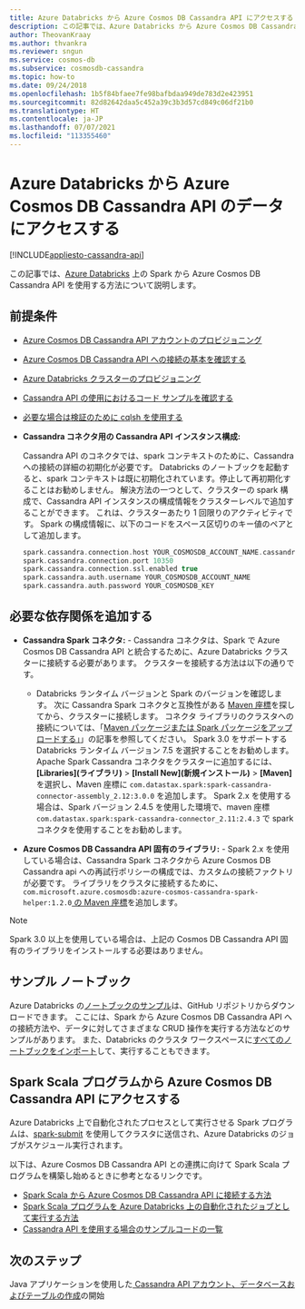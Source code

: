 ```yaml
---
title: Azure Databricks から Azure Cosmos DB Cassandra API にアクセスする
description: この記事では、Azure Databricks から Azure Cosmos DB Cassandra API を使用する方法について説明します。
author: TheovanKraay
ms.author: thvankra
ms.reviewer: sngun
ms.service: cosmos-db
ms.subservice: cosmosdb-cassandra
ms.topic: how-to
ms.date: 09/24/2018
ms.openlocfilehash: 1b5f84bfaee7fe98bafbdaa949de783d2e423951
ms.sourcegitcommit: 82d82642daa5c452a39c3b3d57cd849c06df21b0
ms.translationtype: HT
ms.contentlocale: ja-JP
ms.lasthandoff: 07/07/2021
ms.locfileid: "113355460"
---
```

# <a name="access-azure-cosmos-db-cassandra-api-data-from-azure-databricks"></a>Azure Databricks から Azure Cosmos DB Cassandra API のデータにアクセスする
[!INCLUDE[appliesto-cassandra-api](includes/appliesto-cassandra-api.md)]

この記事では、[Azure Databricks](/azure/databricks/scenarios/what-is-azure-databricks) 上の Spark から Azure Cosmos DB Cassandra API を使用する方法について説明します。

## <a name="prerequisites"></a>前提条件

* [Azure Cosmos DB Cassandra API アカウントのプロビジョニング](create-cassandra-dotnet.md#create-a-database-account)

* [Azure Cosmos DB Cassandra API への接続の基本を確認する](cassandra-spark-generic.md)

* [Azure Databricks クラスターのプロビジョニング](/azure/databricks/scenarios/quickstart-create-databricks-workspace-portal)

* [Cassandra API の使用におけるコード サンプルを確認する](cassandra-spark-generic.md#next-steps)

* [必要な場合は検証のために cqlsh を使用する](cassandra-spark-generic.md#connecting-to-azure-cosmos-db-cassandra-api-from-spark)

* **Cassandra コネクタ用の Cassandra API インスタンス構成:**

  Cassandra API のコネクタでは、spark コンテキストのために、Cassandra への接続の詳細の初期化が必要です。 Databricks のノートブックを起動すると、spark コンテキストは既に初期化されています。停止して再初期化することはお勧めしません。 解決方法の一つとして、クラスターの spark 構成で、Cassandra API インスタンスの構成情報をクラスターレベルで追加することができます。 これは、クラスターあたり 1 回限りのアクティビティです。 Spark の構成情報に、以下のコードをスペース区切りのキー値のペアとして追加します。
 
  ```scala
  spark.cassandra.connection.host YOUR_COSMOSDB_ACCOUNT_NAME.cassandra.cosmosdb.azure.com
  spark.cassandra.connection.port 10350
  spark.cassandra.connection.ssl.enabled true
  spark.cassandra.auth.username YOUR_COSMOSDB_ACCOUNT_NAME
  spark.cassandra.auth.password YOUR_COSMOSDB_KEY
  ```

## <a name="add-the-required-dependencies"></a>必要な依存関係を追加する

* **Cassandra Spark コネクタ:** - Cassandra コネクタは、Spark で Azure Cosmos DB Cassandra API と統合するために、Azure Databricks クラスターに接続する必要があります。 クラスターを接続する方法は以下の通りです。

  * Databricks ランタイム バージョンと Spark のバージョンを確認します。 次に Cassandra Spark コネクタと互換性がある [Maven 座標](https://mvnrepository.com/artifact/com.datastax.spark/spark-cassandra-connector)を探してから、クラスターに接続します。 コネクタ ライブラリのクラスタへの接続については、「[Maven パッケージまたは Spark パッケージをアップロードする」](https://docs.databricks.com/user-guide/libraries.html)」の記事を参照してください。 Spark 3.0 をサポートする Databricks ランタイム バージョン 7.5 を選択することをお勧めします。 Apache Spark Cassandra コネクタをクラスターに追加するには、 **[Libraries]\(ライブラリ\)**  >  **[Install New]\(新規インストール\)**  >  **[Maven]** を選択し、Maven 座標に `com.datastax.spark:spark-cassandra-connector-assembly_2.12:3.0.0` を追加します。 Spark 2.x を使用する場合は、Spark バージョン 2.4.5 を使用した環境で、maven 座標 `com.datastax.spark:spark-cassandra-connector_2.11:2.4.3` で spark コネクタを使用することをお勧めします。

* **Azure Cosmos DB Cassandra API 固有のライブラリ:** - Spark 2.x を使用している場合は、Cassandra Spark コネクタから Azure Cosmos DB Cassandra api への再試行ポリシーの構成では、カスタムの接続ファクトリが必要です。 ライブラリをクラスタに接続するために、`com.microsoft.azure.cosmosdb:azure-cosmos-cassandra-spark-helper:1.2.0`[ の Maven 座標](https://search.maven.org/artifact/com.microsoft.azure.cosmosdb/azure-cosmos-cassandra-spark-helper/1.2.0/jar)を追加します。

> [!NOTE]
> Spark 3.0 以上を使用している場合は、上記の Cosmos DB Cassandra API 固有のライブラリをインストールする必要はありません。

## <a name="sample-notebooks"></a>サンプル ノートブック

Azure Databricks の[ノートブックのサンプル](https://github.com/Azure-Samples/azure-cosmos-db-cassandra-api-spark-notebooks-databricks/tree/main/notebooks/scala)は、GitHub リポジトリからダウンロードできます。 ここには、Spark から Azure Cosmos DB Cassandra API への接続方法や、データに対してさまざまな CRUD 操作を実行する方法などのサンプルがあります。 また、Databricks のクラスタ ワークスペースに[すべてのノートブックをインポート](https://github.com/Azure-Samples/azure-cosmos-db-cassandra-api-spark-notebooks-databricks/tree/main/dbc)して、実行することもできます。 

## <a name="accessing-azure-cosmos-db-cassandra-api-from-spark-scala-programs"></a>Spark Scala プログラムから Azure Cosmos DB Cassandra API にアクセスする

Azure Databricks 上で自動化されたプロセスとして実行させる Spark プログラムは、[spark-submit](https://spark.apache.org/docs/latest/submitting-applications.html) を使用してクラスタに送信され、Azure Databricks のジョブがスケジュール実行されます。

以下は、Azure Cosmos DB Cassandra API との連携に向けて Spark Scala プログラムを構築し始めるときに参考となるリンクです。
* [Spark Scala から Azure Cosmos DB Cassandra API に接続する方法](https://github.com/Azure-Samples/azure-cosmos-db-cassandra-api-spark-connector-sample/blob/main/src/main/scala/com/microsoft/azure/cosmosdb/cassandra/SampleCosmosDBApp.scala)
* [Spark Scala プログラムを Azure Databricks 上の自動化されたジョブとして実行する方法](/azure/databricks/jobs)
* [Cassandra API を使用する場合のサンプルコードの一覧](cassandra-spark-generic.md#next-steps)

## <a name="next-steps"></a>次のステップ

Java アプリケーションを使用した[ Cassandra API アカウント、データベースおよびテーブルの作成](create-cassandra-api-account-java.md)の開始

